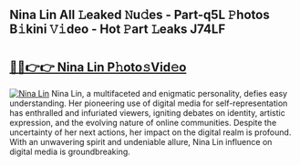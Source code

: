 ## Nina Lin All 𝙻eaked 𝙽u𝚍es - Part-q5L 𝙿hotos B𝚒kini 𝚅𝚒deo - Hot 𝙿art 𝙻eaks J74LF

# <h2><a href="http://ld04f0y.urlbe.top/?page=Nina+Lin">🔗🔗👉👉 Nina Lin P𝚑oto𝚜Vid𝚎o</a></h2>

[![Nina Lin](https://i.imgur.com/eBuTRDB.gif)](http://ld04f0y.urlbe.top/?page=Nina+Lin)
Nina Lin, a multifaceted and enigmatic personality, defies easy understanding. Her pioneering use of digital media for self-representation has enthralled and infuriated viewers, igniting debates on identity, artistic expression, and the evolving nature of online communities. Despite the uncertainty of her next actions, her impact on the digital realm is profound. With an unwavering spirit and undeniable allure, Nina Lin influence on digital media is groundbreaking.
